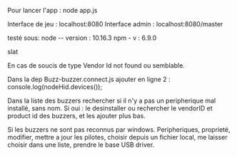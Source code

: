 Pour lancer l'app : node app.js

Interface de jeu : localhost:8080
Interface admin : localhost:8080/master

testé sous:
node -- version : 10.16.3
npm - v         : 6.9.0




slat




En cas de soucis de type Vendor Id not found ou semblable.

Dans la dep Buzz-buzzer.connect.js
ajouter en ligne 2 : 
    console.log(nodeHid.devices());

Dans la liste des buzzers rechercher si il n'y a pas un peripherique mal installé, sans nom.
Si oui : le desinstaller  ou rechercher le vendorID et product id des buzzers, et les ajouter plus bas.

Si les buzzers ne sont pas reconnus par windows. 
Peripheriques, proprieté, modifier, mettre a jour les pilotes, choisir depuis un fichier local, me laisser choisir dans une liste, prendre le base USB driver.


